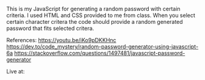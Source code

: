 This is my JavaScript for generating a random password with certain criteria.
I used HTML and CSS provided to me from class.
When you select certain character critera the code should provide a random generated password that fits selected critera.

References:
https://youtu.be/iKo9pDKKHnc
https://dev.to/code_mystery/random-password-generator-using-javascript-6a
https://stackoverflow.com/questions/1497481/javascript-password-generator

Live at:

